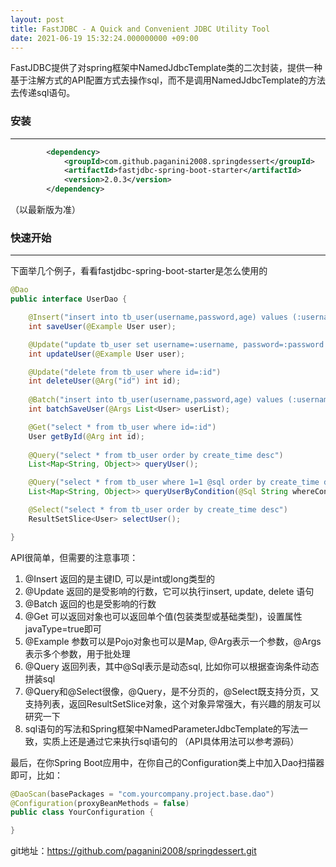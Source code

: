 ```yaml
---
layout: post
title: FastJDBC - A Quick and Convenient JDBC Utility Tool
date: 2021-06-19 15:32:24.000000000 +09:00
---
```


FastJDBC提供了对spring框架中NamedJdbcTemplate类的二次封装，提供一种基于注解方式的API配置方式去操作sql，而不是调用NamedJdbcTemplate的方法去传递sql语句。

### 安装
------------------------
``` xml
		<dependency>
			<groupId>com.github.paganini2008.springdessert</groupId>
			<artifactId>fastjdbc-spring-boot-starter</artifactId>
			<version>2.0.3</version>
		</dependency>
```
（以最新版为准）

### 快速开始
------------------------
下面举几个例子，看看fastjdbc-spring-boot-starter是怎么使用的
``` java
@Dao
public interface UserDao {

	@Insert("insert into tb_user(username,password,age) values (:username,:password,:age)")
	int saveUser(@Example User user);

	@Update("update tb_user set username=:username, password=:password where id=:id")
	int updateUser(@Example User user);

	@Update("delete from tb_user where id=:id")
	int deleteUser(@Arg("id") int id);
	
	@Batch("insert into tb_user(username,password,age) values (:username,:password,:age)")
	int batchSaveUser(@Args List<User> userList);

	@Get("select * from tb_user where id=:id")
	User getById(@Arg int id);
	
	@Query("select * from tb_user order by create_time desc")
	List<Map<String, Object>> queryUser();

    @Query("select * from tb_user where 1=1 @sql order by create_time desc")
	List<Map<String, Object>> queryUserByCondition(@Sql String whereCondition, @Example Map<String,Object> queryExample);

	@Select("select * from tb_user order by create_time desc")
	ResultSetSlice<User> selectUser();

}
```

API很简单，但需要的注意事项：
1. @Insert 返回的是主键ID, 可以是int或long类型的
2. @Update 返回的是受影响的行数，它可以执行insert, update, delete 语句
3. @Batch 返回的也是受影响的行数
4. @Get 可以返回对象也可以返回单个值(包装类型或基础类型)，设置属性javaType=true即可
5. @Example 参数可以是Pojo对象也可以是Map, @Arg表示一个参数，@Args表示多个参数，用于批处理
5. @Query 返回列表，其中@Sql表示是动态sql, 比如你可以根据查询条件动态拼装sql
7. @Query和@Select很像，@Query，是不分页的，@Select既支持分页，又支持列表，返回ResultSetSlice对象，这个对象异常强大，有兴趣的朋友可以研究一下
8. sql语句的写法和Spring框架中NamedParameterJdbcTemplate的写法一致，实质上还是通过它来执行sql语句的
（API具体用法可以参考源码）

最后，在你Spring Boot应用中，在你自己的Configuration类上中加入Dao扫描器即可，比如：
``` java
@DaoScan(basePackages = "com.yourcompany.project.base.dao")
@Configuration(proxyBeanMethods = false)
public class YourConfiguration {

}
```
git地址：https://github.com/paganini2008/springdessert.git


